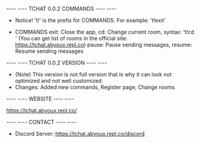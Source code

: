 ---- ----   TCHAT 0.0.2 COMMANDS ---- ----

   - Notice! 't!' is the prefix for COMMANDS. For example: 't!exit'

   - COMMANDS
       exit: Close the app,
       cd: Change current room, syntax: 't!cd <roomName>' (You can get list of rooms in the official site: https://tchat.abyoux.repl.co)
       pause: Pause sending messages,
       resume: Resume sending messages

---- ----   TCHAT 0.0.2 VERSION ---- ----

   - (Note) This version is not full version that is why it can look not optimized and not well customized.
   - Changes: Added new commands, Register page, Change rooms


---- ----  WEBSITE   ---- ----

   https://tchat.abyoux.repl.co/

---- ----  CONTACT   ---- ----

   - Discord Server: https://tchat.abyoux.repl.co/discord

